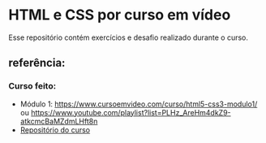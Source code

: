 # HTML e CSS por curso em vídeo
Esse repositório contém exercícios e desafio realizado durante o curso.

## referência:
### Curso feito:
* Módulo 1: <https://www.cursoemvideo.com/curso/html5-css3-modulo1/> ou <https://www.youtube.com/playlist?list=PLHz_AreHm4dkZ9-atkcmcBaMZdmLHft8n>
* [Repositório do curso](https://github.com/gustavoguanabara/html-css)
